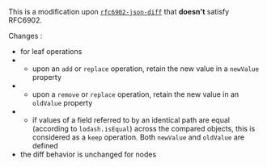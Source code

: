 
This is a modification upon [`rfc6902-json-diff`](https://github.com/cqql/rfc6902-json-diff-js) that **doesn't** satisfy RFC6902.

Changes :
- for leaf operations
- - upon an `add` or `replace` operation, retain the new value in a `newValue` property
- - upon a `remove` or `replace` operation, retain the new value in an `oldValue` property
- - if values of a field referred to by an identical path are equal (according to `lodash.isEqual`) across the compared objects, this is considered as a `keep` operation. Both `newValue` and `oldValue` are defined
- the diff behavior is unchanged for nodes

